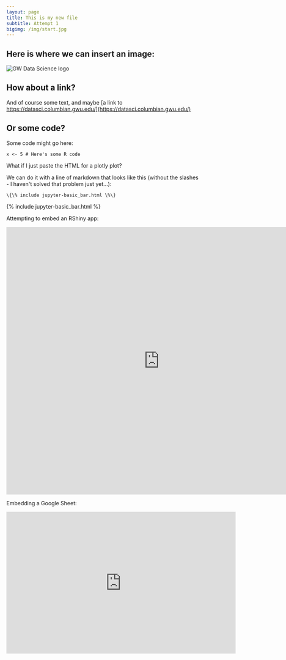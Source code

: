 ```yaml
---
layout: page
title: This is my new file
subtitle: Attempt 1
bigimg: /img/start.jpg
---
```


## Here is where we can insert an image:

![GW Data Science logo](/img/gwdsp.png)

## How about a link?

And of course some text, and maybe [a link to https://datasci.columbian.gwu.edu/](https://datasci.columbian.gwu.edu/)

## Or some code?

Some code might go here:

```
x <- 5 # Here's some R code
```

What if I just paste the HTML for a plotly plot?

We can do it with a line of markdown that looks like this (without the slashes - I haven't solved that problem just yet...):
```
\{\% include jupyter-basic_bar.html \%\}
```
{% include jupyter-basic_bar.html %}

Attempting to embed an RShiny app:

<div class="iframe_container">
  <iframe width="800" height="700" scrolling="yes" frameborder="no"  src="https://kerchner.shinyapps.io/rshiny-test/"> </iframe>
</div>

Embedding a Google Sheet:

<div class="iframe_container">
<iframe width="600" height="371" seamless frameborder="0" scrolling="no" src="https://docs.google.com/spreadsheets/d/e/2PACX-1vSu5plR4pBvk-cYi-uH7xeaWlhPXcHwzHZY51-4VpuvRhQbHzpHE1LuqHHwIBjN8bLNvFH7oS8j-2j2/pubchart?oid=1600182453&amp;format=interactive"></iframe>
  </div>
